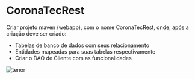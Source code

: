 # CoronaTecRest
Criar projeto maven (webapp), com o nome CoronaTecRest, onde, após a criação deve ser criado:

 - Tabelas de banco de dados com seus relacionamento
 - Entidades mapeadas para suas tabelas respectivamente
 - Criar o DAO de Cliente com as funcionalidades
 
 
![tenor](https://tenor.com/HzTa.gif)

